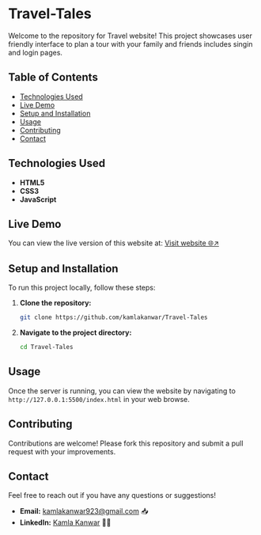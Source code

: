 # Travel-Tales

Welcome to the repository for Travel website! This project showcases user friendly interface to plan a tour with your family and friends includes singin and login pages.

## Table of Contents
- [Technologies Used](#technologies-used)
- [Live Demo](#live-demo)
- [Setup and Installation](#setup-and-installation)
- [Usage](#usage)
- [Contributing](#contributing)
- [Contact](#contact)

## Technologies Used

- **HTML5**
- **CSS3**
- **JavaScript**

## Live Demo

You can view the live version of this website at: <a href = https://travel-tales-mu.vercel.app/>Visit website 🌐↗ </a>

## Setup and Installation

<p>To run this project locally, follow these steps:</p>
 
1. **Clone the repository:**
    ```bash
    git clone https://github.com/kamlakanwar/Travel-Tales
    ```
2. **Navigate to the project directory:**
    ```bash
    cd Travel-Tales
    ```

## Usage
Once the server is running, you can view the website by navigating to `http://127.0.0.1:5500/index.html` in your web browse.

## Contributing
Contributions are welcome! Please fork this repository and submit a pull request with your improvements.
## Contact
Feel free to reach out if you have any questions or suggestions!
- **Email:** [kamlakanwar923@gmail.com](mailto:kamlakanwar923@gmail.com) 📥
- **LinkedIn:** [Kamla Kanwar](https://www.linkedin.com/in/kamla-kanwar/) 🧑‍💻
